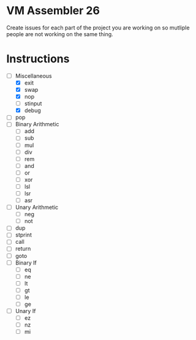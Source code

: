 # VM Assembler 26

Create issues for each part of the project you are working on so mutliple people are not working on the same thing.

# Instructions
- [ ] Miscellaneous
    - [X] exit
    - [X] swap
    - [X] nop
    - [ ] stinput
    - [X] debug
- [ ] pop
- [ ] Binary Arithmetic
    - [ ] add
    - [ ] sub
    - [ ] mul
    - [ ] div
    - [ ] rem
    - [ ] and
    - [ ] or
    - [ ] xor
    - [ ] lsl
    - [ ] lsr
    - [ ] asr
- [ ] Unary Arithmetic
    - [ ] neg
    - [ ] not
- [ ] dup
- [ ] stprint
- [ ] call
- [ ] return
- [ ] goto
- [ ] Binary If
    - [ ] eq
    - [ ] ne
    - [ ] lt
    - [ ] gt
    - [ ] le
    - [ ] ge
- [ ] Unary If
    - [ ] ez
    - [ ] nz
    - [ ] mi
